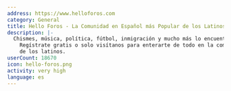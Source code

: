 ```yaml
---
address: https://www.helloforos.com
category: General
title: Hello Foros - La Comunidad en Español más Popular de los Latinos
description: |-
  Chismes, música, política, fútbol, inmigración y mucho más lo encuentras en HelloForos.com.
    Regístrate gratis o solo visítanos para enterarte de todo en la comunidad preferida
    de los latinos.
userCount: 18670
icon: hello-foros.png
activity: very high
language: es
---
```

